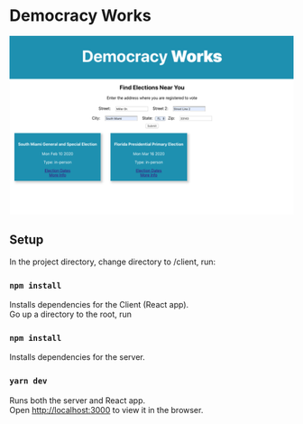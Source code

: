 # Democracy Works 
![Democracy Works](/App_ScreenShot.png)


## Setup

In the project directory, change directory to /client, run:

### `npm install`

Installs dependencies for the Client (React app).<br />
Go up a directory to the root, run

### `npm install`

Installs dependencies for the server.

### `yarn dev`

Runs both the server and React app.<br />
Open [http://localhost:3000](http://localhost:3000) to view it in the browser.

